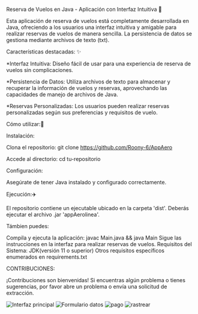 
Reserva de Vuelos en Java - Aplicación con Interfaz Intuitiva 🛫

Esta aplicación de reserva de vuelos está completamente desarrollada en Java, ofreciendo a los usuarios una interfaz intuitiva y amigable para realizar reservas de vuelos de manera sencilla. La persistencia de datos se gestiona mediante archivos de texto (txt).

Características destacadas: ✨

*Interfaz Intuitiva: Diseño fácil de usar para una experiencia de reserva de vuelos sin complicaciones.

*Persistencia de Datos: Utiliza archivos de texto para almacenar y recuperar la información de vuelos y reservas, aprovechando las capacidades de manejo de archivos de Java.

*Reservas Personalizadas: Los usuarios pueden realizar reservas personalizadas según sus preferencias y requisitos de vuelo.

Cómo utilizar:🚀

Instalación:

Clona el repositorio: git clone https://github.com/Roony-6/AppAero

Accede al directorio: cd tu-repositorio

Configuración:

Asegúrate de tener Java instalado y configurado correctamente.

Ejecución:✈️

El repositorio contiene un ejecutable ubicado en la carpeta 'dist'. Deberás ejecutar el archivo .jar 'appAerolinea'.

Támbien puedes:

Compila y ejecuta la aplicación: javac Main.java && java Main
Sigue las instrucciones en la interfaz para realizar reservas de vuelos.
Requisitos del Sistema:
JDK(versión 11 o superior)
Otros requisitos específicos enumerados en requirements.txt

CONTRIBUCIONES:

¡Contribuciones son bienvenidas! Si encuentras algún problema o tienes sugerencias, por favor abre un problema o envía una solicitud de extracción.


![Interfaz principal](https://github.com/Roony-6/AppAero/assets/145934166/967fc8e0-ddae-495e-8f77-64eb5689142f)
![Formulario datos](https://github.com/Roony-6/AppAero/assets/145934166/886522ca-9f2f-4283-a615-ade1267ec69b)
![pago](https://github.com/Roony-6/AppAero/assets/145934166/f17537b5-1680-48c4-8d7b-3860b18285ef)
![rastrear](https://github.com/Roony-6/AppAero/assets/145934166/ac58902f-7630-47e3-b436-ffcc13d98cbe)
